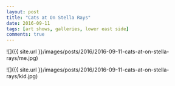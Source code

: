 ```yaml
---
layout: post
title: "Cats at On Stella Rays"
date: 2016-09-11
tags: [art shows, galleries, lower east side]
comments: true
---
```

![]({{ site.url }}/images/posts/2016/2016-09-11-cats-at-on-stella-rays/me.jpg)

![]({{ site.url }}/images/posts/2016/2016-09-11-cats-at-on-stella-rays/kid.jpg)



